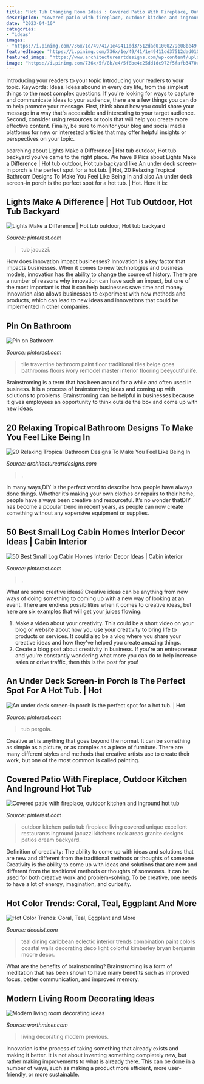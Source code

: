 ```yaml
---
title: "Hot Tub Changing Room Ideas : Covered Patio With Fireplace, Outdoor Kitchen And Inground Hot Tub"
description: "Covered patio with fireplace, outdoor kitchen and inground hot tub"
date: "2023-04-10"
categories:
- "ideas"
images:
- "https://i.pinimg.com/736x/1e/49/41/1e49411dd37512dad01000279e08be49.jpg"
featuredImage: "https://i.pinimg.com/736x/1e/49/41/1e49411dd37512dad01000279e08be49.jpg"
featured_image: "https://www.architectureartdesigns.com/wp-content/uploads/2015/02/20-Relaxing-Tropical-Bathroom-Designs-To-Make-You-Feel-Like-Being-In-Paradise-13.jpg"
image: "https://i.pinimg.com/736x/5f/8b/e4/5f8be4c25dd1dc972f5fafb3470afa66.jpg"
---
```



Introducing your readers to your topic
Introducing your readers to your topic. Keywords: Ideas. Ideas abound in every day life, from the simplest things to the most complex questions. If you're looking for ways to capture and communicate ideas to your audience, there are a few things you can do to help promote your message. First, think about how you could share your message in a way that's accessible and interesting to your target audience. Second, consider using resources or tools that will help you create more effective content. Finally, be sure to monitor your blog and social media platforms for new or interested articles that may offer helpful insights or perspectives on your topic.

	

		
searching about Lights Make a Difference | Hot tub outdoor, Hot tub backyard you've came to the right place. We have 8 Pics about Lights Make a Difference | Hot tub outdoor, Hot tub backyard like An under deck screen-in porch is the perfect spot for a hot tub. | Hot, 20 Relaxing Tropical Bathroom Designs To Make You Feel Like Being In and also An under deck screen-in porch is the perfect spot for a hot tub. | Hot. Here it is:
		
    
## Lights Make A Difference | Hot Tub Outdoor, Hot Tub Backyard

<img loading=lazy src="https://i.pinimg.com/736x/5f/8b/e4/5f8be4c25dd1dc972f5fafb3470afa66.jpg" onerror="this.onerror=null;this.src='https://tse4.mm.bing.net/th?id=OIP.v4jqTZif6_j8WtcuugyVEAHaE7&amp;pid=15.1';" alt="Lights Make a Difference | Hot tub outdoor, Hot tub backyard">

_Source: pinterest.com_

>tub jacuzzi. 

	

How does innovation impact businesses?
Innovation is a key factor that impacts businesses. When it comes to new technologies and business models, innovation has the ability to change the course of history. There are a number of reasons why innovation can have such an impact, but one of the most important is that it can help businesses save time and money. Innovation also allows businesses to experiment with new methods and products, which can lead to new ideas and innovations that could be implemented in other companies.

    
## Pin On Bathroom

<img loading=lazy src="https://i.pinimg.com/736x/5a/35/16/5a3516beae67972b8492915e5eedba23--tile-bathrooms-master-bathrooms.jpg" onerror="this.onerror=null;this.src='https://tse4.mm.bing.net/th?id=OIP.EPbgoo6ys2-ov1SG0959PQDMEy&amp;pid=15.1';" alt="Pin on Bathroom">

_Source: pinterest.com_

>tile travertine bathroom paint floor traditional tiles beige goes bathrooms floors ivory remodel master interior flooring beeyoutifullife. 

	

Brainstroming is a term that has been around for a while and often used in business. It is a process of brainstorming ideas and coming up with solutions to problems. Brainstroming can be helpful in businesses because it gives employees an opportunity to think outside the box and come up with new ideas.

    
## 20 Relaxing Tropical Bathroom Designs To Make You Feel Like Being In

<img loading=lazy src="https://www.architectureartdesigns.com/wp-content/uploads/2015/02/20-Relaxing-Tropical-Bathroom-Designs-To-Make-You-Feel-Like-Being-In-Paradise-13.jpg" onerror="this.onerror=null;this.src='https://tse4.mm.bing.net/th?id=OIP.6lX41PVPQryjH6-UszmBfQHaE7&amp;pid=15.1';" alt="20 Relaxing Tropical Bathroom Designs To Make You Feel Like Being In">

_Source: architectureartdesigns.com_

>. 

	

In many ways,DIY is the perfect word to describe how people have always done things. Whether it’s making your own clothes or repairs to their home, people have always been creative and resourceful. It’s no wonder thatDIY has become a popular trend in recent years, as people can now create something without any expensive equipment or supplies.

    
## 50 Best Small Log Cabin Homes Interior Decor Ideas | Cabin Interior

<img loading=lazy src="https://i.pinimg.com/736x/e0/96/95/e09695d23bb2b04e8efe7a6daacc485b.jpg" onerror="this.onerror=null;this.src='https://tse4.mm.bing.net/th?id=OIP.by4p3NSa0PKPvf5iHXWcPQHaLH&amp;pid=15.1';" alt="50 Best Small Log Cabin Homes Interior Decor Ideas | Cabin interior">

_Source: pinterest.com_

>. 

	

What are some creative ideas?
Creative ideas can be anything from new ways of doing something to coming up with a new way of looking at an event. There are endless possibilities when it comes to creative ideas, but here are six examples that will get your juices flowing: 
1. Make a video about your creativity. This could be a short video on your blog or website about how you use your creativity to bring life to products or services. It could also be a vlog where you share your creative ideas and how they've helped you create amazing things. 
2. Create a blog post about creativity in business. If you're an entrepreneur and you're constantly wondering what more you can do to help increase sales or drive traffic, then this is the post for you!

    
## An Under Deck Screen-in Porch Is The Perfect Spot For A Hot Tub. | Hot

<img loading=lazy src="https://i.pinimg.com/736x/53/ff/40/53ff40f317c3a27accbd4e7192078ad8.jpg" onerror="this.onerror=null;this.src='https://tse4.mm.bing.net/th?id=OIP.PR1iE3itxKe0zKVjdlFnCwHaJ4&amp;pid=15.1';" alt="An under deck screen-in porch is the perfect spot for a hot tub. | Hot">

_Source: pinterest.com_

>tub pergola. 

	

Creative art is anything that goes beyond the normal. It can be something as simple as a picture, or as complex as a piece of furniture. There are many different styles and methods that creative artists use to create their work, but one of the most common is called painting.

    
## Covered Patio With Fireplace, Outdoor Kitchen And Inground Hot Tub

<img loading=lazy src="https://i.pinimg.com/736x/1e/49/41/1e49411dd37512dad01000279e08be49.jpg" onerror="this.onerror=null;this.src='https://tse1.mm.bing.net/th?id=OIP.61lkrijCSwLDZW6-BluBYQHaHV&amp;pid=15.1';" alt="Covered patio with fireplace, outdoor kitchen and inground hot tub">

_Source: pinterest.com_

>outdoor kitchen patio tub fireplace living covered unique excellent restaurants inground jacuzzi kitchens rock areas granite designs patios dream backyard. 

	

Definition of creativity: The ability to come up with ideas and solutions that are new and different from the traditional methods or thoughts of someone
Creativity is the ability to come up with ideas and solutions that are new and different from the traditional methods or thoughts of someones. It can be used for both creative work and problem-solving. To be creative, one needs to have a lot of energy, imagination, and curiosity.

    
## Hot Color Trends: Coral, Teal, Eggplant And More

<img loading=lazy src="http://cdn.decoist.com/wp-content/uploads/2014/07/Eclectic-dining-room-with-a-breezy-combination-of-Caribbean-Teal-and-white.jpg" onerror="this.onerror=null;this.src='https://tse1.mm.bing.net/th?id=OIP.Oj4CjYncHhOLYCbR3A8q2AHaE3&amp;pid=15.1';" alt="Hot Color Trends: Coral, Teal, Eggplant and More">

_Source: decoist.com_

>teal dining caribbean eclectic interior trends combination paint colors coastal walls decorating deco light colorful kimberley bryan benjamin moore decor. 

	

What are the benefits of brainstroming?
Brainstroming is a form of meditation that has been shown to have many benefits such as improved focus, better communication, and improved memory.

    
## Modern Living Room Decorating Ideas

<img loading=lazy src="http://www.worthminer.com/wp-content/uploads/2015/05/Modern-living-room-decorating-ideas-2.jpg" onerror="this.onerror=null;this.src='https://tse4.mm.bing.net/th?id=OIP.hZEjHPbfeEotUOV4y9asVQHaLH&amp;pid=15.1';" alt="Modern living room decorating ideas">

_Source: worthminer.com_

>living decorating modern previous. 

	

Innovation is the process of taking something that already exists and making it better. It is not about inventing something completely new, but rather making improvements to what is already there. This can be done in a number of ways, such as making a product more efficient, more user-friendly, or more sustainable.

